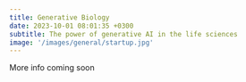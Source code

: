 ```yaml
---
title: Generative Biology
date: 2023-10-01 08:01:35 +0300
subtitle: The power of generative AI in the life sciences
image: '/images/general/startup.jpg'
---
```


More info coming soon